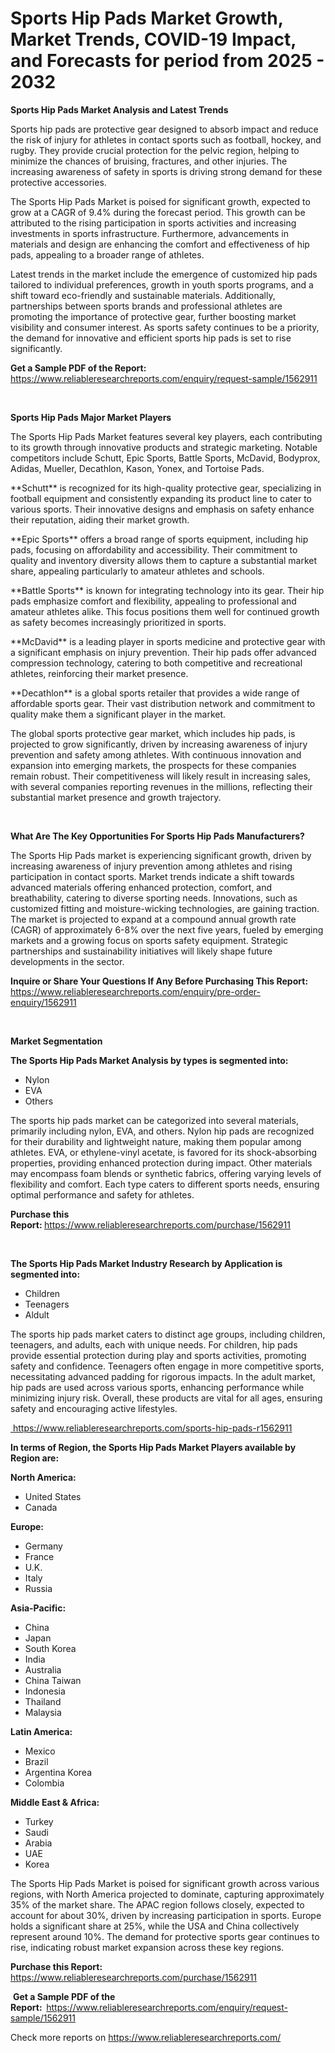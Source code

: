 <p><h1>Sports Hip Pads Market Growth, Market Trends, COVID-19 Impact, and Forecasts for period from 2025 - 2032</h1></p><p><strong>Sports Hip Pads Market Analysis and Latest Trends</strong></p>
<p><p>Sports hip pads are protective gear designed to absorb impact and reduce the risk of injury for athletes in contact sports such as football, hockey, and rugby. They provide crucial protection for the pelvic region, helping to minimize the chances of bruising, fractures, and other injuries. The increasing awareness of safety in sports is driving strong demand for these protective accessories.</p><p>The Sports Hip Pads Market is poised for significant growth, expected to grow at a CAGR of 9.4% during the forecast period. This growth can be attributed to the rising participation in sports activities and increasing investments in sports infrastructure. Furthermore, advancements in materials and design are enhancing the comfort and effectiveness of hip pads, appealing to a broader range of athletes.</p><p>Latest trends in the market include the emergence of customized hip pads tailored to individual preferences, growth in youth sports programs, and a shift toward eco-friendly and sustainable materials. Additionally, partnerships between sports brands and professional athletes are promoting the importance of protective gear, further boosting market visibility and consumer interest. As sports safety continues to be a priority, the demand for innovative and efficient sports hip pads is set to rise significantly.</p></p>
<p><strong>Get a Sample PDF of the Report:&nbsp;</strong> <a href="https://www.reliableresearchreports.com/enquiry/request-sample/1562911?utm_campaign=3111&utm_medium=2&utm_source=Github&utm_content=ia&utm_term=04042025&utm_id=sports-hip-pads">https://www.reliableresearchreports.com/enquiry/request-sample/1562911</a></p>
<p>&nbsp;</p>
<p><strong>Sports Hip Pads Major Market Players</strong></p>
<p><p>The Sports Hip Pads Market features several key players, each contributing to its growth through innovative products and strategic marketing. Notable competitors include Schutt, Epic Sports, Battle Sports, McDavid, Bodyprox, Adidas, Mueller, Decathlon, Kason, Yonex, and Tortoise Pads.</p><p>**Schutt** is recognized for its high-quality protective gear, specializing in football equipment and consistently expanding its product line to cater to various sports. Their innovative designs and emphasis on safety enhance their reputation, aiding their market growth. </p><p>**Epic Sports** offers a broad range of sports equipment, including hip pads, focusing on affordability and accessibility. Their commitment to quality and inventory diversity allows them to capture a substantial market share, appealing particularly to amateur athletes and schools.</p><p>**Battle Sports** is known for integrating technology into its gear. Their hip pads emphasize comfort and flexibility, appealing to professional and amateur athletes alike. This focus positions them well for continued growth as safety becomes increasingly prioritized in sports.</p><p>**McDavid** is a leading player in sports medicine and protective gear with a significant emphasis on injury prevention. Their hip pads offer advanced compression technology, catering to both competitive and recreational athletes, reinforcing their market presence.</p><p>**Decathlon** is a global sports retailer that provides a wide range of affordable sports gear. Their vast distribution network and commitment to quality make them a significant player in the market.</p><p>The global sports protective gear market, which includes hip pads, is projected to grow significantly, driven by increasing awareness of injury prevention and safety among athletes. With continuous innovation and expansion into emerging markets, the prospects for these companies remain robust. Their competitiveness will likely result in increasing sales, with several companies reporting revenues in the millions, reflecting their substantial market presence and growth trajectory.</p></p>
<p>&nbsp;</p>
<p><strong>What Are The Key Opportunities For Sports Hip Pads Manufacturers?</strong></p>
<p><p>The Sports Hip Pads market is experiencing significant growth, driven by increasing awareness of injury prevention among athletes and rising participation in contact sports. Market trends indicate a shift towards advanced materials offering enhanced protection, comfort, and breathability, catering to diverse sporting needs. Innovations, such as customized fitting and moisture-wicking technologies, are gaining traction. The market is projected to expand at a compound annual growth rate (CAGR) of approximately 6-8% over the next five years, fueled by emerging markets and a growing focus on sports safety equipment. Strategic partnerships and sustainability initiatives will likely shape future developments in the sector.</p></p>
<p><strong>Inquire or Share Your Questions If Any Before Purchasing This Report:</strong> <a href="https://www.reliableresearchreports.com/enquiry/pre-order-enquiry/1562911?utm_campaign=3111&utm_medium=2&utm_source=Github&utm_content=ia&utm_term=04042025&utm_id=sports-hip-pads">https://www.reliableresearchreports.com/enquiry/pre-order-enquiry/1562911</a></p>
<p>&nbsp;</p>
<p><strong>Market Segmentation</strong></p>
<p><strong>The Sports Hip Pads Market Analysis by types is segmented into:</strong></p>
<p><ul><li>Nylon</li><li>EVA</li><li>Others</li></ul></p>
<p><p>The sports hip pads market can be categorized into several materials, primarily including nylon, EVA, and others. Nylon hip pads are recognized for their durability and lightweight nature, making them popular among athletes. EVA, or ethylene-vinyl acetate, is favored for its shock-absorbing properties, providing enhanced protection during impact. Other materials may encompass foam blends or synthetic fabrics, offering varying levels of flexibility and comfort. Each type caters to different sports needs, ensuring optimal performance and safety for athletes.</p></p>
<p><strong>Purchase this Report:&nbsp;</strong><a href="https://www.reliableresearchreports.com/purchase/1562911?utm_campaign=3111&utm_medium=2&utm_source=Github&utm_content=ia&utm_term=04042025&utm_id=sports-hip-pads">https://www.reliableresearchreports.com/purchase/1562911</a></p>
<p>&nbsp;</p>
<p><strong>The Sports Hip Pads Market Industry Research by Application is segmented into:</strong></p>
<p><ul><li>Children</li><li>Teenagers</li><li>Aldult</li></ul></p>
<p><p>The sports hip pads market caters to distinct age groups, including children, teenagers, and adults, each with unique needs. For children, hip pads provide essential protection during play and sports activities, promoting safety and confidence. Teenagers often engage in more competitive sports, necessitating advanced padding for rigorous impacts. In the adult market, hip pads are used across various sports, enhancing performance while minimizing injury risk. Overall, these products are vital for all ages, ensuring safety and encouraging active lifestyles.</p></p>
<p><a href="https://www.reliableresearchreports.com/sports-hip-pads-r1562911?utm_campaign=3111&utm_medium=2&utm_source=Github&utm_content=ia&utm_term=04042025&utm_id=sports-hip-pads">&nbsp;https://www.reliableresearchreports.com/sports-hip-pads-r1562911</a></p>
<p><strong>In terms of Region, the Sports Hip Pads Market Players available by Region are:</strong></p>
<p>
    <p> <strong> North America: </strong>
        <ul>
            <li>United States</li>
            <li>Canada</li>
        </ul>
        </p> 
    <p> <strong> Europe: </strong>
        <ul>
            <li>Germany</li>
            <li>France</li>
            <li>U.K.</li>
            <li>Italy</li>
            <li>Russia</li>
        </ul>
        </p> 
    <p> <strong> Asia-Pacific: </strong>
        <ul>
            <li>China</li>
            <li>Japan</li>
            <li>South Korea</li>
            <li>India</li>
            <li>Australia</li>
            <li>China Taiwan</li>
            <li>Indonesia</li>
            <li>Thailand</li>
            <li>Malaysia</li>
        </ul>
        </p> 
    <p> <strong> Latin America: </strong>
        <ul>
            <li>Mexico</li>
            <li>Brazil</li>
            <li>Argentina Korea</li>
            <li>Colombia</li>
        </ul>
        </p> 
    <p> <strong> Middle East & Africa: </strong>
        <ul>
            <li>Turkey</li>
            <li>Saudi</li>
            <li>Arabia</li>
            <li>UAE</li>
            <li>Korea</li>
        </ul>
    </p>
    </p>
<p><p>The Sports Hip Pads Market is poised for significant growth across various regions, with North America projected to dominate, capturing approximately 35% of the market share. The APAC region follows closely, expected to account for about 30%, driven by increasing participation in sports. Europe holds a significant share at 25%, while the USA and China collectively represent around 10%. The demand for protective sports gear continues to rise, indicating robust market expansion across these key regions.</p></p>
<p><strong>Purchase this Report: </strong><a href="https://www.reliableresearchreports.com/purchase/1562911?utm_campaign=3111&utm_medium=2&utm_source=Github&utm_content=ia&utm_term=04042025&utm_id=sports-hip-pads">https://www.reliableresearchreports.com/purchase/1562911</a></p>
<p>&nbsp;<strong>Get a Sample PDF of the Report:&nbsp;&nbsp;</strong><a href="https://www.reliableresearchreports.com/enquiry/request-sample/1562911?utm_campaign=3111&utm_medium=2&utm_source=Github&utm_content=ia&utm_term=04042025&utm_id=sports-hip-pads">https://www.reliableresearchreports.com/enquiry/request-sample/1562911</a></p>
<p><strong></strong></p>
<p>Check more reports on <a href="https://www.reliableresearchreports.com/?utm_campaign=3111&utm_medium=2&utm_source=Github&utm_content=ia&utm_term=04042025&utm_id=sports-hip-pads">https://www.reliableresearchreports.com/</a></p>
